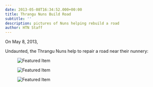 ```yaml
---
date: 2013-05-08T16:34:52.000+00:00
title: Thrangu Nuns Build Road
subtitle: ''
description: pictures of Nuns helping rebuild a road
author: HTN Staff
---
```


On May 8, 2013,

Undaunted, the Thrangu Nuns help to repair a road near their nunnery:

<div class="thrangu-gallery">
<figure>
<img src="../media/nuns-at-thrangu-carry-rocks-for-community-road.jpeg" alt="Featured Item">
</figure>
<figure>
<img src="../media/nuns-at-thrangu-carry-rocks-for-community-road-3.jpeg" alt="Featured Item">
</figure>
<figure>
<img src="../media/nuns-at-thrangu-carry-rocks-for-community-road-2.jpeg" alt="Featured Item">
</figure>
</div>
